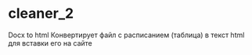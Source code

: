 # cleaner_2
Docx to html
Конвертирует файл с расписанием (таблица) в текст html для вставки его на сайте
